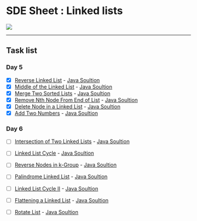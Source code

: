 # SDE Sheet : Linked lists

<p><img src="https://upload.wikimedia.org/wikipedia/commons/6/6d/Singly-linked-list.svg"></p>

<hr />

## Task list

### Day 5

- [x] [Reverse Linked List](https://leetcode.com/problems/reverse-linked-list/) - [Java Soultion](./ReverseLL.java)
- [x] [Middle of the Linked List](https://leetcode.com/problems/middle-of-the-linked-list/) - [Java Soultion](./MiddleOfLL.java)
- [x] [Merge Two Sorted Lists](https://leetcode.com/problems/merge-two-sorted-lists/) - [Java Soultion](./MergeTwoSortedLists.java)
- [x] [Remove Nth Node From End of List](https://leetcode.com/problems/remove-nth-node-from-end-of-list/submissions/) - [Java Soultion](./RemoveNthNodeFromEndofList.java)
- [x] [Delete Node in a Linked List](https://leetcode.com/problems/delete-node-in-a-linked-list/) - [Java Soultion](./DeleteNodeinaLinkedList.java)
- [x] [Add Two Numbers](https://leetcode.com/problems/add-two-numbers/) - [Java Soultion](./AddTwoNumbers.java)

### Day 6

- [ ] [Intersection of Two Linked Lists](https://leetcode.com/problems/intersection-of-two-linked-lists/) - [Java Soultion]()
- [ ] [Linked List Cycle](https://leetcode.com/problems/linked-list-cycle/) - [Java Soultion]()
- [ ] [Reverse Nodes in k-Group](https://leetcode.com/problems/reverse-nodes-in-k-group/) - [Java Soultion]()
- [ ] [Palindrome Linked List](https://leetcode.com/problems/palindrome-linked-list/) - [Java Soultion]()
- [ ] [Linked List Cycle II](https://leetcode.com/problems/linked-list-cycle-ii/) - [Java Soultion]()
- [ ] [Flattening a Linked List](https://practice.geeksforgeeks.org/problems/flattening-a-linked-list/1#) - [Java Soultion]()
- [ ] [Rotate List](https://leetcode.com/problems/rotate-list/) - [Java Soultion]()

